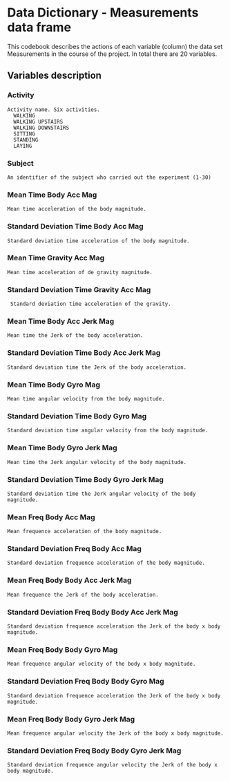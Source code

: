 # Data Dictionary - Measurements data frame

This codebook describes the actions of each variable (column) the data set Measurements in the course of the project. In total there are 20 variables.

## Variables description
### Activity
    Activity name. Six activities.
      WALKING
      WALKING UPSTAIRS
      WALKING DOWNSTAIRS
      SITTING
      STANDING
      LAYING

### Subject
    An identifier of the subject who carried out the experiment (1-30)

### Mean Time Body Acc Mag
    Mean time acceleration of the body magnitude.
    
### Standard Deviation Time Body Acc Mag
    Standard deviation time acceleration of the body magnitude.
    
### Mean Time Gravity Acc Mag
    Mean time acceleration of de gravity magnitude.
    
### Standard Deviation Time Gravity Acc Mag
     Standard deviation time acceleration of the gravity.
    
### Mean Time Body Acc Jerk Mag
    Mean time the Jerk of the body acceleration.
    
### Standard Deviation Time Body Acc Jerk Mag
    Standard deviation time the Jerk of the body acceleration.
    
### Mean Time Body Gyro Mag
    Mean time angular velocity from the body magnitude.
    
### Standard Deviation Time Body Gyro Mag
    Standard deviation time angular velocity from the body magnitude.
    
### Mean Time Body Gyro Jerk Mag
    Mean time the Jerk angular velocity of the body magnitude.
  
### Standard Deviation Time Body Gyro Jerk Mag
    Standard deviation time the Jerk angular velocity of the body magnitude.

### Mean Freq Body Acc Mag
    Mean frequence acceleration of the body magnitude.
    
### Standard Deviation Freq Body Acc Mag
    Standard deviation frequence acceleration of the body magnitude.
    
### Mean Freq Body Body Acc Jerk Mag
    Mean frequence the Jerk of the body acceleration.
    
### Standard Deviation Freq Body Body Acc Jerk Mag
    Standard deviation frequence acceleration the Jerk of the body x body magnitude.
    
### Mean Freq Body Body Gyro Mag
    Mean frequence angular velocity of the body x body magnitude.

### Standard Deviation Freq Body Body Gyro Mag
    Standard deviation frequence acceleration the Jerk of the body x body magnitude.

### Mean Freq Body Body Gyro Jerk Mag
    Mean frequence angular velocity the Jerk of the body x body magnitude.
    
### Standard Deviation Freq Body Body Gyro Jerk Mag
    Standard deviation frequence angular velocity the Jerk of the body x body magnitude.
